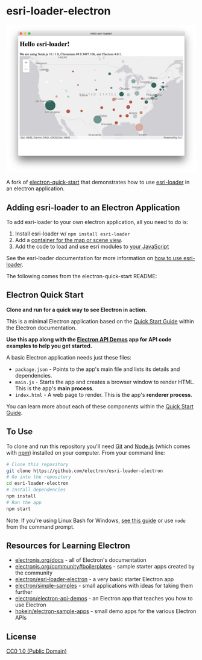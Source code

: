 # esri-loader-electron

![Screenshot of electron app with an ArcGIS map](./esri-loader-electron-screenshot.png)

A fork of [electron-quick-start](https://github.com/electron/electron-quick-start) that demonstrates how to use [esri-loader](https://github.com/Esri/esri-loader) in an electron application.

## Adding esri-loader to an Electron Application

To add esri-loader to your own electron application, all you need to do is:

1. Install esri-loader w/ `npm install esri-loader`
1. Add a [container for the map or scene view](./index.html#L13-L14).
1. Add the code to load and use esri modules to [your JavaScript](./renderer.js)

See the esri-loader documentation for more information on [how to use esri-loader](https://github.com/Esri/esri-loader#usage).

The following comes from the electron-quick-start README:

## Electron Quick Start

**Clone and run for a quick way to see Electron in action.**

This is a minimal Electron application based on the [Quick Start Guide](https://electronjs.org/docs/tutorial/quick-start) within the Electron documentation.

**Use this app along with the [Electron API Demos](https://electronjs.org/#get-started) app for API code examples to help you get started.**

A basic Electron application needs just these files:

- `package.json` - Points to the app's main file and lists its details and dependencies.
- `main.js` - Starts the app and creates a browser window to render HTML. This is the app's **main process**.
- `index.html` - A web page to render. This is the app's **renderer process**.

You can learn more about each of these components within the [Quick Start Guide](https://electronjs.org/docs/tutorial/quick-start).

## To Use

To clone and run this repository you'll need [Git](https://git-scm.com) and [Node.js](https://nodejs.org/en/download/) (which comes with [npm](http://npmjs.com)) installed on your computer. From your command line:

```bash
# Clone this repository
git clone https://github.com/electron/esri-loader-electron
# Go into the repository
cd esri-loader-electron
# Install dependencies
npm install
# Run the app
npm start
```

Note: If you're using Linux Bash for Windows, [see this guide](https://www.howtogeek.com/261575/how-to-run-graphical-linux-desktop-applications-from-windows-10s-bash-shell/) or use `node` from the command prompt.

## Resources for Learning Electron

- [electronjs.org/docs](https://electronjs.org/docs) - all of Electron's documentation
- [electronjs.org/community#boilerplates](https://electronjs.org/community#boilerplates) - sample starter apps created by the community
- [electron/esri-loader-electron](https://github.com/electron/esri-loader-electron) - a very basic starter Electron app
- [electron/simple-samples](https://github.com/electron/simple-samples) - small applications with ideas for taking them further
- [electron/electron-api-demos](https://github.com/electron/electron-api-demos) - an Electron app that teaches you how to use Electron
- [hokein/electron-sample-apps](https://github.com/hokein/electron-sample-apps) - small demo apps for the various Electron APIs

## License

[CC0 1.0 (Public Domain)](LICENSE.md)
